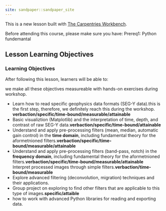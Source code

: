 ```yaml
---
site: sandpaper::sandpaper_site
---
```


This is a new lesson built with [The Carpentries Workbench][workbench]. 

Before attending this course, please make sure you have:
Prereq1: Python fundemantal 



[workbench]: https://carpentries.github.io/sandpaper-docs

## Lesson Learning Objectives


### Learning Objectives
After following this lesson, learners will be able to:

we make all these objectives measureable with hands-on exercises during workshop. 
 
* Learn how to read specific geophysics data formats (SEG-Y data).this is the first step, therefore, we definitely reach this during the workshop. **verbaction/specific/time-bound/measurable/attainable**
* Basic visualiztion (Matplotlib) and the interpretation of time, depth, and contrast of raw SEG-Y data.**verbaction/specific/time-bound/attainable**
* Understand and apply pre-processing filters (mean, median, automatic gain control) in the **time domain**, including fundamental theory for the aformetnioned filters.**verbaction/specific/time-bound/measurable/attainable**
* Understand and apply pre-processing filters (band-pass, notch) in the **frequency domain**, including fundamental theory for the aformetnioned filters.**verbaction/specific/time-bound/measurable/attainable** Interpret processed images through simple filters.**verbaction/time-bound/measurable**
* Explore advanced filtering (deconvolution, migration) techniques and their applications.
* Group project on exploring to find other filters that are applicable to this type of images.**specific/attaible** 
* how to work with advanced Python libraries for reading and exporting data. 
